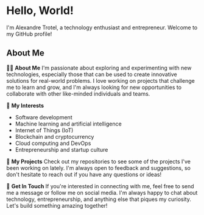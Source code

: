 # Hello, World!
I'm Alexandre Trotel, a technology enthusiast and entrepreneur. Welcome to my GitHub profile!

## About Me
👨‍💻 **About Me**
I'm passionate about exploring and experimenting with new technologies, especially those that can be used to create innovative solutions for real-world problems. I love working on projects that challenge me to learn and grow, and I'm always looking for new opportunities to collaborate with other like-minded individuals and teams.

🧠 **My Interests**
- Software development
- Machine learning and artificial intelligence
- Internet of Things (IoT)
- Blockchain and cryptocurrency
- Cloud computing and DevOps
- Entrepreneurship and startup culture

👀 **My Projects**
Check out my repositories to see some of the projects I've been working on lately. I'm always open to feedback and suggestions, so don't hesitate to reach out if you have any questions or ideas!

🤝 **Get In Touch**
If you're interested in connecting with me, feel free to send me a message or follow me on social media. I'm always happy to chat about technology, entrepreneurship, and anything else that piques my curiosity. Let's build something amazing together!
